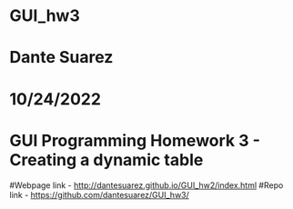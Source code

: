 # GUI_hw3
# Dante Suarez
# 10/24/2022
# GUI Programming Homework 3 - Creating a dynamic table

#Webpage link - http://dantesuarez.github.io/GUI_hw2/index.html
#Repo link - https://github.com/dantesuarez/GUI_hw3/
